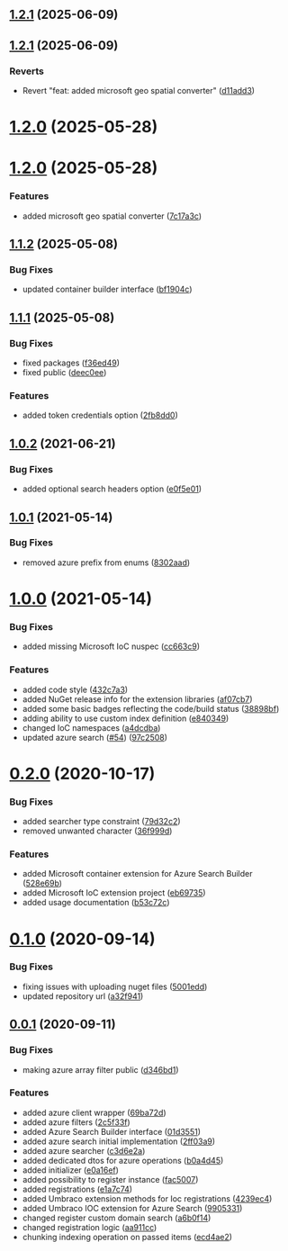 ## [1.2.1](https://github.com/thecogworks/Cogworks.AzureSearch/compare/1.2.1...v1.2.1) (2025-06-09)



## [1.2.1](https://github.com/thecogworks/Cogworks.AzureSearch/compare/1.2.0...1.2.1) (2025-06-09)


### Reverts

* Revert "feat: added microsoft geo spatial converter" ([d11add3](https://github.com/thecogworks/Cogworks.AzureSearch/commit/d11add3afb893af52c7a17181cb326d7990667fc))



# [1.2.0](https://github.com/thecogworks/Cogworks.AzureSearch/compare/v1.2.0...1.2.0) (2025-05-28)



# [1.2.0](https://github.com/thecogworks/Cogworks.AzureSearch/compare/1.1.2...v1.2.0) (2025-05-28)


### Features

* added microsoft geo spatial converter ([7c17a3c](https://github.com/thecogworks/Cogworks.AzureSearch/commit/7c17a3ccb2bf2eb01e162ad423b36836baccbf03))



## [1.1.2](https://github.com/thecogworks/Cogworks.AzureSearch/compare/1.1.1...1.1.2) (2025-05-08)


### Bug Fixes

* updated container builder interface ([bf1904c](https://github.com/thecogworks/Cogworks.AzureSearch/commit/bf1904ccc9d9e2f740154ace1f581c7a64f9289b))



## [1.1.1](https://github.com/thecogworks/Cogworks.AzureSearch/compare/1.0.2...1.1.1) (2025-05-08)


### Bug Fixes

* fixed packages ([f36ed49](https://github.com/thecogworks/Cogworks.AzureSearch/commit/f36ed4921fa5bb89a8a943144ab3f7e79ae6411a))
* fixed public ([deec0ee](https://github.com/thecogworks/Cogworks.AzureSearch/commit/deec0eec10fd81a3582da91cdd3484768581e486))


### Features

* added token credentials option ([2fb8dd0](https://github.com/thecogworks/Cogworks.AzureSearch/commit/2fb8dd08f246d39423eba840702c00098da3aa1d))



## [1.0.2](https://github.com/thecogworks/Cogworks.AzureSearch/compare/1.0.1...1.0.2) (2021-06-21)


### Bug Fixes

* added optional search headers option ([e0f5e01](https://github.com/thecogworks/Cogworks.AzureSearch/commit/e0f5e018530a042d709a3597a9dc3bab7e1c9445))



## [1.0.1](https://github.com/thecogworks/Cogworks.AzureSearch/compare/1.0.0...1.0.1) (2021-05-14)


### Bug Fixes

* removed azure prefix from enums ([8302aad](https://github.com/thecogworks/Cogworks.AzureSearch/commit/8302aadb408eb54ebcbb9f631d6e340ebce791a0))



# [1.0.0](https://github.com/thecogworks/Cogworks.AzureSearch/compare/0.2.0...1.0.0) (2021-05-14)


### Bug Fixes

* added missing Microsoft IoC nuspec ([cc663c9](https://github.com/thecogworks/Cogworks.AzureSearch/commit/cc663c9c1428ed6f131e81d0385f4cdab6b043e5))


### Features

* added code style ([432c7a3](https://github.com/thecogworks/Cogworks.AzureSearch/commit/432c7a348aa508ac2738db2eb6477880439c18a2))
* added NuGet release info for the extension libraries ([af07cb7](https://github.com/thecogworks/Cogworks.AzureSearch/commit/af07cb710f862cab3b8dc91bd77ebe66393eefea))
* added some basic badges reflecting the code/build status ([38898bf](https://github.com/thecogworks/Cogworks.AzureSearch/commit/38898bfded47ea6af832fe893aec239fb7dde1a9))
* adding ability to use custom index definition ([e840349](https://github.com/thecogworks/Cogworks.AzureSearch/commit/e840349f78d0c990f3c3045dc430116bf2eb7f41))
* changed IoC namespaces ([a4dcdba](https://github.com/thecogworks/Cogworks.AzureSearch/commit/a4dcdba43907711ab84391c22c20615ed5fead21))
* updated azure search ([#54](https://github.com/thecogworks/Cogworks.AzureSearch/issues/54)) ([97c2508](https://github.com/thecogworks/Cogworks.AzureSearch/commit/97c250898136937a3cbe93c316a33648970cf792))



# [0.2.0](https://github.com/thecogworks/Cogworks.AzureSearch/compare/0.1.0...0.2.0) (2020-10-17)


### Bug Fixes

* added searcher type constraint ([79d32c2](https://github.com/thecogworks/Cogworks.AzureSearch/commit/79d32c2505fc231ced3cbc7e2a83df7709f7c3ce))
* removed unwanted character ([36f999d](https://github.com/thecogworks/Cogworks.AzureSearch/commit/36f999d9c8d23cdcf299f83f3526e0f065e97890))


### Features

* added Microsoft container extension for Azure Search Builder ([528e69b](https://github.com/thecogworks/Cogworks.AzureSearch/commit/528e69b528052dffe6f842814be3839072579b85))
* added Microsoft IoC extension project ([eb69735](https://github.com/thecogworks/Cogworks.AzureSearch/commit/eb697356244849d64a46891183fd6a5d35e2287d))
* added usage documentation ([b53c72c](https://github.com/thecogworks/Cogworks.AzureSearch/commit/b53c72cffe646033255e3e3fda5558d65a0cdbff))



# [0.1.0](https://github.com/thecogworks/Cogworks.AzureSearch/compare/0.0.1...0.1.0) (2020-09-14)


### Bug Fixes

* fixing issues with uploading nuget files ([5001edd](https://github.com/thecogworks/Cogworks.AzureSearch/commit/5001eddacd2c145a362c54b2a546ad4902df6aec))
* updated repository url ([a32f941](https://github.com/thecogworks/Cogworks.AzureSearch/commit/a32f941d402d12b062221206446e49d835b5b5c2))



## [0.0.1](https://github.com/thecogworks/Cogworks.AzureSearch/compare/2ff03a9c350e701a6dbad4b581a9e2471d6d1e57...0.0.1) (2020-09-11)


### Bug Fixes

* making azure array filter public ([d346bd1](https://github.com/thecogworks/Cogworks.AzureSearch/commit/d346bd1a774d197ff8149efa4c00f1f690cc31cc))


### Features

* added azure client wrapper ([69ba72d](https://github.com/thecogworks/Cogworks.AzureSearch/commit/69ba72d799ef0f6de3f3a03ba738fa3b6bb142d4))
* added azure filters ([2c5f33f](https://github.com/thecogworks/Cogworks.AzureSearch/commit/2c5f33f72493a90597fe2f198a720ad98841bc03))
* added Azure Search Builder interface ([01d3551](https://github.com/thecogworks/Cogworks.AzureSearch/commit/01d355151efb21d07a2a0626c9a738fe05357e95))
* added azure search initial implementation ([2ff03a9](https://github.com/thecogworks/Cogworks.AzureSearch/commit/2ff03a9c350e701a6dbad4b581a9e2471d6d1e57))
* added azure searcher ([c3d6e2a](https://github.com/thecogworks/Cogworks.AzureSearch/commit/c3d6e2afccbc7f97e53e8390e934e8cc51654a22))
* added dedicated dtos for azure operations ([b0a4d45](https://github.com/thecogworks/Cogworks.AzureSearch/commit/b0a4d45285ab201ff17c4d98f1229ed42fa6c70c))
* added initializer ([e0a16ef](https://github.com/thecogworks/Cogworks.AzureSearch/commit/e0a16ef49155891267c8c2a56f34fe1f1452167f))
* added possibility to register instance ([fac5007](https://github.com/thecogworks/Cogworks.AzureSearch/commit/fac500799b01bef03fef876979472d6a2b5beee8))
* added registrations ([e1a7c74](https://github.com/thecogworks/Cogworks.AzureSearch/commit/e1a7c748dbc84f8c35f3907dea94b97272e48cf7))
* added Umbraco extension methods for Ioc registrations ([4239ec4](https://github.com/thecogworks/Cogworks.AzureSearch/commit/4239ec4996d6403c7f3d7fd2dad93bf7654c9346))
* added Umbraco IOC extension for Azure Search ([9905331](https://github.com/thecogworks/Cogworks.AzureSearch/commit/990533120daabb8d10042d2d52d8dc089beeb452))
* changed register custom domain search ([a6b0f14](https://github.com/thecogworks/Cogworks.AzureSearch/commit/a6b0f14d72a280a8af7b2e10c90ed335f107ab34))
* changed registration logic ([aa911cc](https://github.com/thecogworks/Cogworks.AzureSearch/commit/aa911cca4fa5c1c45bcc8eea180e97584359f546))
* chunking indexing operation on passed items ([ecd4ae2](https://github.com/thecogworks/Cogworks.AzureSearch/commit/ecd4ae24f2ea146b1eda49103e11d13ad8fa2764))



